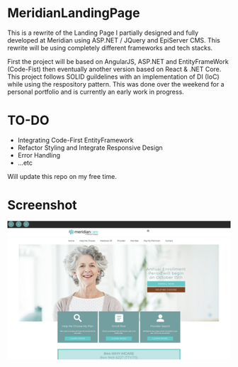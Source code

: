 # MeridianLandingPage

This is a rewrite of the Landing Page I partially designed and fully developed at Meridian using ASP.NET / JQuery and EpiServer CMS.
This rewrite will be using completely different frameworks and tech stacks.

First the project will be based on AngularJS, ASP.NET and EntityFrameWork (Code-Fist) then eventually another version based on React & .NET Core.
This project follows SOLID guildelines with an implementation of DI (IoC) while using the respository pattern.
This was done over the weekend for a personal portfolio and is currently an early work in progress.

# TO-DO
- Integrating Code-First EntityFramework
- Refactor Styling and Integrate Responsive Design
- Error Handling
- ...etc

Will update this repo on my free time.


# Screenshot
![Screenshot](Meridian/Docs/wip.png)

